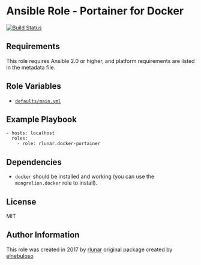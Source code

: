 # Ansible Role - Portainer for Docker
[![Build Status](https://travis-ci.org/rlunar/ansible-role-docker-portainer.svg?branch=master)](https://travis-ci.org/rlunar/ansible-role-docker-portainer)

## Requirements
This role requires Ansible 2.0 or higher, and platform requirements are listed in the metadata file.

## Role Variables
- [`defaults/main.yml`](https://github.com/rlunar/ansible-role-docker-portainer/blob/master/defaults/main.yml)

## Example Playbook
```
- hosts: localhost
  roles:
    - role: rlunar.docker-portainer
```

## Dependencies
- `docker` should be installed and working (you can use the `mongrelion.docker` role to install).

##  License
MIT

##  Author Information
This role was created in 2017 by [rlunar](https://github.com/rlunar/) original package created by [elnebuloso](https://github.com/elnebuloso/)